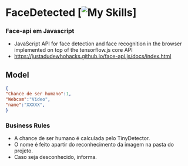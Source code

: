 # FaceDetected [![My Skills](https://skills.thijs.gg/icons?i=javascript,vscode,&theme=dark)]

### Face-api em Javascript
- JavaScript API for face detection and face recognition in the browser implemented on top of the tensorflow.js core API 
- https://justadudewhohacks.github.io/face-api.js/docs/index.html


## Model
```json
{
"Chance de ser humano":1,
"Webcam":"Video",
"name":"XXXXX",
}
```

### Business Rules
- A chance de ser humano é calculada pelo TinyDetector.
- O nome é feito apartir do reconhecimento da imagem na pasta do projeto.
- Caso seja desconhecido, informa.